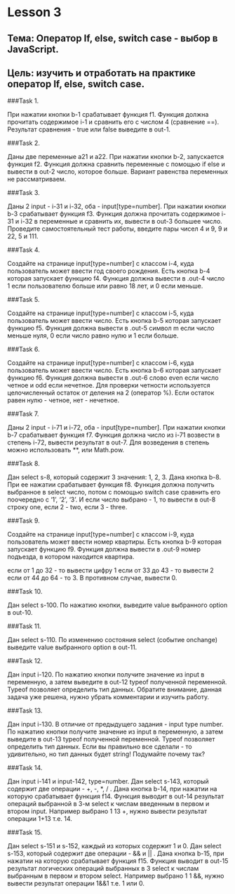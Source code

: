 # Lesson 3

## Тема: Оператор If, else, switch case - выбор в JavaScript.
## Цель: изучить и отработать на практике оператор If, else, switch case.


###Task 1.

При нажатии кнопки b-1 срабатывает функция f1. Функция должна прочитать содержимое i-1 и сравнить его с числом 4 (сравнение ==). Результат сравнения - true или false выведите в out-1.

###Task 2.

Даны две переменные a21 и a22. При нажатии кнопки b-2, запускается функция f2. Функция должна сравнить переменные с помощью if else и вывести в out-2 число, которое больше. Вариант равенства переменных не рассматриваем.

###Task 3.

Даны 2 input - i-31 и i-32, оба - input[type=number]. При нажатии кнопки b-3 срабатывает функция f3. Функция должна прочитать содержимое i-31 и i-32 в переменные и сравнить их, вывести в out-3 большее число.
Проведите самостоятельный тест работы, введите пары чисел 4 и 9, 9 и 22, 5 и 111.


###Task 4.

Создайте на странице input[type=number] с классом i-4, куда пользователь может ввести год своего рождения. Есть кнопка b-4 которая запускает функцию f4. Функция должна вывести в .out-4 число 1 если пользователю больше или равно 18 лет, и 0 если меньше.


###Task 5.

Создайте на странице input[type=number] с классом i-5, куда пользователь может ввести число. Есть кнопка b-5 которая запускает функцию f5. Функция должна вывести в .out-5 символ m если число меньше нуля, 0 если число равно нулю и 1 если больше.


###Task 6.

Создайте на странице input[type=number] с классом i-6, куда пользователь может ввести число. Есть кнопка b-6 которая запускает функцию f6. Функция должна вывести в .out-6 слово even если число четное и odd если нечетное. Для проверки четности используется целочисленный остаток от деления на 2 (оператор %). Если остаток равен нулю - четное, нет - нечетное.


###Task 7.

Даны 2 input - i-71 и i-72, оба - input[type=number]. При нажатии кнопки b-7 срабатывает функция f7. Функция должна число из i-71 возвести в степень i-72, вывести результат в out-7. Для возведения в степень можно использовать **, или Math.pow.


###Task 8.

Дан select s-8, который содержит 3 значения: 1, 2, 3. Дана кнопка b-8. При ее нажатии срабатывает функция f8. Функция должна получить выбранное в select число, потом с помощью switch case сравнить его поочередно с ‘1’, ‘2’, ‘3’. И если число выбрано - 1, то вывести в out-8 строку one, если 2 - two, если 3 - three.


###Task 9.

Создайте на странице input[type=number] с классом i-9, куда пользователь может ввести номер квартиры. Есть кнопка b-9 которая запускает функцию f9. Функция должна вывести в .out-9 номер подъезда, в котором находится квартира.

если от 1 до 32 - то вывести цифру 1
если от 33 до 43 - то вывести 2
если от 44 до 64 - то 3.
В противном случае, вывести 0.

###Task 10.

Дан select s-100. По нажатию кнопки, выведите value выбранного option в out-10.


###Task 11.

Дан select s-110. По изменению состояния select (событие onchange) выведите value выбранного option в out-11.



###Task 12.

Дан input i-120. По нажатию кнопки получите значение из input в переменную, а затем выведите в out-12 typeof полученной переменной. Typeof позволяет определить тип данных. Обратите внимание, данная задача уже решена, нужно убрать комментарии и изучить работу.


###Task 13.

Дан input i-130. В отличие от предыдущего задания - input type number. По нажатию кнопки получите значение из input в переменную, а затем выведите в out-13 typeof полученной переменной. Typeof позволяет определить тип данных. Если вы правильно все сделали - то удивительно, но тип данных будет string! Подумайте почему так?

###Task 14.

Дан input i-141 и input-142, type=number. Дан select s-143, который содержит две операции - +, -, *, / . Дана кнопка b-14, при нажатии на которую срабатывает функция f14. Функция выводит в out-14 результат операций выбранной в 3-м select к числам введенным в первом и втором input. Например выбрано 1 13 +, нужно вывести результат операции 1+13 т.е. 14.


###Task 15.

Дан select s-151 и s-152, каждый из которых содержит 1 и 0. Дан select s-153, который содержит две операции - && и || . Дана кнопка b-15, при нажатии на которую срабатывает функция f15. Функция выводит в out-15 результат логических операций выбранных в 3 select к числам выбранным в первом и втором select. Например выбрано 1 1 &&, нужно вывести результат операции 1&&1 т.е. 1 или 0.

